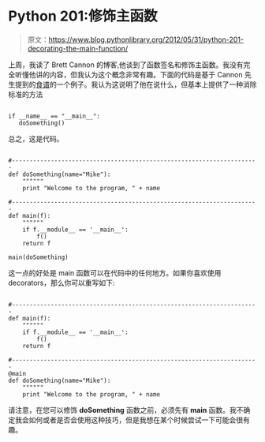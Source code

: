 # Python 201:修饰主函数

> 原文：<https://www.blog.pythonlibrary.org/2012/05/31/python-201-decorating-the-main-function/>

上周，我读了 Brett Cannon 的博客,他谈到了函数签名和修饰主函数。我没有完全听懂他讲的内容，但我认为这个概念非常有趣。下面的代码是基于 Cannon 先生提到的[食谱](http://code.activestate.com/recipes/577791/)的一个例子。我认为这说明了他在说什么，但基本上提供了一种消除标准的方法

```

if __name__ == "__main__":
   doSomething()

```

总之，这是代码。

```

#----------------------------------------------------------------------
def doSomething(name="Mike"):
    """"""
    print "Welcome to the program, " + name

#----------------------------------------------------------------------
def main(f):
    """"""
    if f.__module__ == '__main__':
        f()
    return f

main(doSomething)

```

这一点的好处是 main 函数可以在代码中的任何地方。如果你喜欢使用 decorators，那么你可以重写如下:

```

#----------------------------------------------------------------------
def main(f):
    """"""
    if f.__module__ == '__main__':
        f()
    return f

#----------------------------------------------------------------------
@main
def doSomething(name="Mike"):
    """"""
    print "Welcome to the program, " + name

```

请注意，在您可以修饰 **doSomething** 函数之前，必须先有 **main** 函数。我不确定我会如何或者是否会使用这种技巧，但是我想在某个时候尝试一下可能会很有趣。